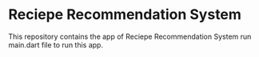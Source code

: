 # Reciepe Recommendation System

This repository contains the app of Reciepe Recommendation System run main.dart file to run this app. 
